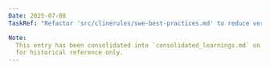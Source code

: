 ```yaml
---
Date: 2025-07-08
TaskRef: "Refactor 'src/clinerules/swe-best-practices.md' to reduce verbosity (Consolidated)"

Note:
  This entry has been consolidated into `consolidated_learnings.md` on 7/8/2025 and is retained here as a placeholder
  for historical reference only.
---
```

